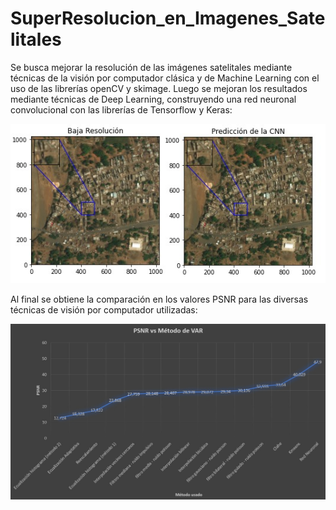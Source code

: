 # SuperResolucion_en_Imagenes_Satelitales
Se busca mejorar la resolución de las imágenes satelitales mediante técnicas de la visión por computador clásica y de Machine Learning con el uso de las librerías openCV y skimage. 
Luego se mejoran los resultados mediante técnicas de Deep Learning, construyendo una red neuronal convolucional con las librerías de Tensorflow y Keras:

![alt text](https://raw.githubusercontent.com/js-munozo/SuperResolucion_en_Imagenes_Satelitales/main/images/prediccion_CNN.jpg)


Al final se obtiene la comparación en los valores PSNR para las diversas técnicas de visión por computador utilizadas:

![alt text](https://raw.githubusercontent.com/js-munozo/SuperResolucion_en_Imagenes_Satelitales/main/images/psnr_metodos.jpg)
